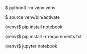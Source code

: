 $ python3 -m venv venv

$ source venv/bin/activate

(venv)$ pip install notebook

(venv)$ pip install -r requirements.txt

(venv)$ jupyter notebook
